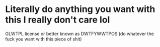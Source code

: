 # Literally do anything you want with this I really don't care lol

GLWTPL license or better known as DWTFYWWTPOS (do whatever the fuck you want with this piece of shit)